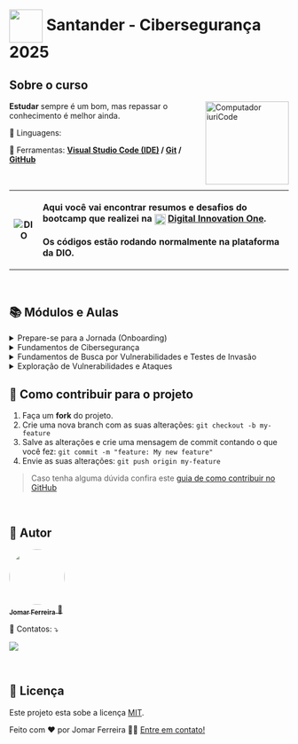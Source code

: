 # <a href="https://www.dio.me/"><img align="center" width="60px" src="https://assets.dio.me/C_w739DMTY1XPvnkcaSY7doWFM9I5MREIuft-gfwJDY/f:webp/h:120/q:80/L3RyYWNrcy83MGI2Y2EwOC0xZDdlLTQxNTctYmI0OC05NmMxMTY0ZmQ3ZTcucG5n"></a> Santander - Cibersegurança 2025

## Sobre o curso <!--About the course / Sobre o curso-->
<div>
    <img src="https://raw.githubusercontent.com/MicaelliMedeiros/micaellimedeiros/master/image/computer-illustration.png" min-width="150px" max-width="150px" width="150px" align="right" alt="Computador iuriCode">
    <p align="left"><strong>Estudar</strong> sempre é um bom, mas repassar o conhecimento é melhor ainda.</p>
    <p align="left">🦄 Linguagens: <strong></strong></p>
    <p align="left">💼 Ferramentas: <strong>
        <a href="https://code.visualstudio.com/download">Visual Studio Code (IDE)</a> / <a href="https://git-scm.com/">Git</a> / <a href="https://github.com/">GitHub</a></strong></p>
    <br/>
    <table> 
        <tbody>
            <tr>
                <th>
                    <img src="https://hermes.digitalinnovation.one/assets/logos/dio-white.png" alt="DIO" tittle="Digital Innovation One">
                </th>
                <th align="left">
                    <p>Aqui você vai encontrar resumos e desafios do bootcamp que realizei na </strong><img align="center" width="20px" src="https://hermes.digitalinnovation.one/assets/diome/logo-minimized.png"> <a rel="noopener noreferrer" href="https://digitalinnovation.one/">Digital Innovation One</a><a href="https://www.dio.me/"></a></strong>.<br><br>Os códigos estão rodando normalmente na plataforma da DIO.
                </th>
            </tr>
        </tbody>
    </table>
</div>
<br/>

## 📚 Módulos e Aulas <!--About modules and classes / Sobre módulos e aulas-->
<details> <!--About module 1 / Sobre módulo 1-->
<summary><span>Prepare-se para a Jornada (Onboarding)</span></summary>
<div align="left">
    <table border="1">
        <tbody>
            <tr>
                <th></th>
                <th>Nome</th>
                <th>Link</th>
                <th>Status</th>
            </tr>
            <tr>
                <td>01</td>
                <td>Introdução à Cibersegurança com o Santander</td>
                <td><a href="./Módulo 1/01. Introdução à Cibersegurança com o Santander.md">Link</a></td>
                <td align="center">✔️</td>
            </tr>
        </tbody>
    </table>   
</div>
</details>

<details> <!--About module 2 / Sobre módulo 2-->
<summary><span>Fundamentos de Cibersegurança</span></summary>
<div align="left">
    <table border="1">
        <tbody>
            <tr>
                <th></th>
                <th>Nome</th>
                <th>Link</th>
                <th>Status</th>
            </tr>
            <tr>
                <td>01</td>
                <td>Príncipios da Cibersegurança</td>
                <td><a href="">Link</a></td>
                <td align="center">❌</td>
            </tr>
            <tr>
                <td>02</td>
                <td>Conceitos e Práticas de Sistemas Operacionais e Máquinas Virtuais</td>
                <td><a href="">Link</a></td>
                <td align="center">❌</td>
            </tr>
            <tr>
                <td>03</td>
                <td>Fundamentos de Redes e Computadores</td>
                <td><a href="">Link</a></td>
                <td align="center">❌</td>
            </tr>
            <tr>
                <td>04</td>
                <td>Introdução à Deep Web e Anonimato</td>
                <td><a href="">Link</a></td>
                <td align="center">❌</td>
            </tr>
            <tr>
                <td>05</td>
                <td>Desafio de Código: Aperfeiçoe sua Lógica e Pensamento Computacional</td>
                <td><a href="">Link</a></td>
                <td align="center">❌</td>
            </tr>
            <tr>
                <td>06</td>
                <td>Fundamentos e Ameaças em Cibersegurança</td>
                <td><a href="">Link</a></td>
                <td align="center">❌</td>
            </tr>
        </tbody>
    </table>   
</div>
</details>

<details> <!--About module 3 / Sobre módulo 3-->
<summary><span>Fundamentos de Busca por Vulnerabilidades e Testes de Invasão</span></summary>
<div align="left">
    <table border="1">
        <tbody>
            <tr>
                <th></th>
                <th>Nome</th>
                <th>Link</th>
                <th>Status</th>
            </tr>
            <tr>
                <td>01</td>
                <td>Fundamentos de Testes de Invasão (Pentest)</td>
                <td><a href="">Link</a></td>
                <td align="center">❌</td>
            </tr>
            <tr>
                <td>02</td>
                <td>Introdução à Coleta e Análise de Segurança Cibernética</td>
                <td><a href="">Link</a></td>
                <td align="center">❌</td>
            </tr>
            <tr>
                <td>03</td>
                <td>Tópicos em Engenharia Social</td>
                <td><a href="">Link</a></td>
                <td align="center">❌</td>
            </tr>
            <tr>
                <td>04</td>
                <td>Conceitos e Técnicas de Varredura de Rede</td>
                <td><a href="">Link</a></td>
                <td align="center">❌</td>
            </tr>
            <tr>
                <td>05</td>
                <td>Princípios de Enumeração e Exploração de Vulnerabilidades</td>
                <td><a href="">Link</a></td>
                <td align="center">❌</td>
            </tr>
            <tr>
                <td>06</td>
                <td>Desafios de Projetos: Crie um Portfólio Vencedor</td>
                <td><a href="./Módulo 3/06. Desafios de projetos - Crie um portfólio vencedor.md">Link</a></td>
                <td align="center">✔️</td>
            </tr>
            <tr>
                <td>07</td>
                <td>Simulando um Ataque de Brute Force de Senhas com Medusa e Kali Linux</td>
                <td><a href="">Link</a></td>
                <td align="center">❌</td>
            </tr>
            <tr>
                <td>08</td>
                <td>Fundamentos Aplicados de Cibersegurança</td>
                <td><a href="">Link</a></td>
                <td align="center">❌</td>
            </tr>
        </tbody>
    </table>
</div>
</details>

<details> <!--About module 4 / Sobre módulo 4-->
<summary><span>Exploração de Vulnerabilidades e Ataques</span></summary>
<div align="left">
    <table border="1">
        <tbody>
            <tr>
                <th></th>
                <th>Nome</th>
                <th>Link</th>
                <th>Status</th>
            </tr>
            <tr>
                <td>01</td>
                <td>Técnicas de Exploração e Vulnerabilidades</td>
                <td><a href="">Link</a></td>
                <td align="center">❌</td>
            </tr>
            <tr>
                <td>02</td>
                <td>Pós-exploração em Sistemas Comprometidos</td>
                <td><a href="">Link</a></td>
                <td align="center">❌</td>
            </tr>
            <tr>
                <td>03</td>
                <td>Man in the Middle: Ataques e Mitigações</td>
                <td><a href="">Link</a></td>
                <td align="center">❌</td>
            </tr>
            <tr>
                <td>04</td>
                <td>Simulando um Malware de Captura de Dados Simples em Python e Aprendendo a se Proteger</td>
                <td><a href="">Link</a></td>
                <td align="center">❌</td>
            </tr>
        </tbody>
    </table>
</div>
</details>


## 💪 Como contribuir para o projeto <!--About contributing to the project / Sobre contribuir para o projeto-->
1. Faça um **fork** do projeto.
2. Crie uma nova branch com as suas alterações: `git checkout -b my-feature`
3. Salve as alterações e crie uma mensagem de commit contando o que você fez: `git commit -m "feature: My new feature"`
4. Envie as suas alterações: `git push origin my-feature`
> Caso tenha alguma dúvida confira este [guia de como contribuir no GitHub](./CONTRIBUTING.md)
<br/>

## 🦸 Autor <!--About author / Sobre autor-->
<a href="https://www.linkedin.com/in/jomar-ferreira-amorim/">
    <img style="border-radius: 50%;" src="https://avatars.githubusercontent.com/u/47539152?s=400&u=d40b201906972abddb5890c966c190557cbf4754&v=4" width="100px;" alt=""/>
    <br/>
    <sub><b>Jomar Ferreira</b></sub>
</a>
<a href="https://www.linkedin.com/in/jomar-ferreira-amorim/" title="LinkedIn">🚀</a>
<p align="left">💌 Contatos: ⤵️</p>
<p align="left">
    <a href="https://www.linkedin.com/in/jomar-ferreira-amorim/" alt="Linkedin"><img src="https://img.shields.io/badge/-Linkedin-0e76a8?style=flat-square&logo=Linkedin&logoColor=white&link=https://www.linkedin.com/in/jomar-ferreira-amorim/"></a>
</p>
<br/>

## 📝 Licença <!--About license / Sobre licença-->
Este projeto esta sobe a licença [MIT](./LICENSE).

Feito com ❤️ por Jomar Ferreira 👋🏽 [Entre em contato!](https://www.linkedin.com/in/jomar-ferreira-amorim/)